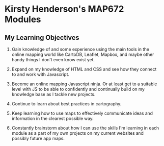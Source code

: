 # Kirsty Henderson's MAP672 Modules

## My Learning Objectives

1. Gain knowledge of and some experience using the main tools in the online mapping world like CartoDB, Leaflet, Mapbox, and maybe other handy things I don't even know exist yet.

2. Expand on my knowledge of HTML and CSS and see how they connect to and work with Javascript.

3. Become an online mapping Javascript ninja. Or at least get to a suitable level with JS to be able to confidently and continually build on my knowledge base as I tackle new projects.

4. Continue to learn about best practices in cartography.

5. Keep learning how to use maps to effectively communicate ideas and information in the clearest possible way.

6. Constantly brainstorm about how I can use the skills I'm learning in each module as a part of my own projects on my current websites and possibly future app maps.